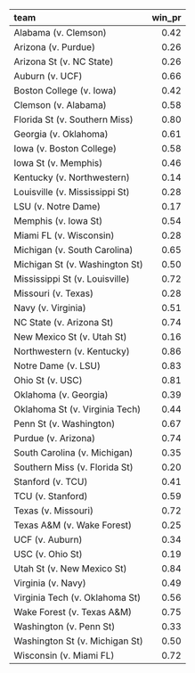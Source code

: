 

|team                           | win_pr|
|:------------------------------|------:|
|Alabama (v. Clemson)           |   0.42|
|Arizona (v. Purdue)            |   0.26|
|Arizona St (v. NC State)       |   0.26|
|Auburn (v. UCF)                |   0.66|
|Boston College (v. Iowa)       |   0.42|
|Clemson (v. Alabama)           |   0.58|
|Florida St (v. Southern Miss)  |   0.80|
|Georgia (v. Oklahoma)          |   0.61|
|Iowa (v. Boston College)       |   0.58|
|Iowa St (v. Memphis)           |   0.46|
|Kentucky (v. Northwestern)     |   0.14|
|Louisville (v. Mississippi St) |   0.28|
|LSU (v. Notre Dame)            |   0.17|
|Memphis (v. Iowa St)           |   0.54|
|Miami FL (v. Wisconsin)        |   0.28|
|Michigan (v. South Carolina)   |   0.65|
|Michigan St (v. Washington St) |   0.50|
|Mississippi St (v. Louisville) |   0.72|
|Missouri (v. Texas)            |   0.28|
|Navy (v. Virginia)             |   0.51|
|NC State (v. Arizona St)       |   0.74|
|New Mexico St (v. Utah St)     |   0.16|
|Northwestern (v. Kentucky)     |   0.86|
|Notre Dame (v. LSU)            |   0.83|
|Ohio St (v. USC)               |   0.81|
|Oklahoma (v. Georgia)          |   0.39|
|Oklahoma St (v. Virginia Tech) |   0.44|
|Penn St (v. Washington)        |   0.67|
|Purdue (v. Arizona)            |   0.74|
|South Carolina (v. Michigan)   |   0.35|
|Southern Miss (v. Florida St)  |   0.20|
|Stanford (v. TCU)              |   0.41|
|TCU (v. Stanford)              |   0.59|
|Texas (v. Missouri)            |   0.72|
|Texas A&M (v. Wake Forest)     |   0.25|
|UCF (v. Auburn)                |   0.34|
|USC (v. Ohio St)               |   0.19|
|Utah St (v. New Mexico St)     |   0.84|
|Virginia (v. Navy)             |   0.49|
|Virginia Tech (v. Oklahoma St) |   0.56|
|Wake Forest (v. Texas A&M)     |   0.75|
|Washington (v. Penn St)        |   0.33|
|Washington St (v. Michigan St) |   0.50|
|Wisconsin (v. Miami FL)        |   0.72|
